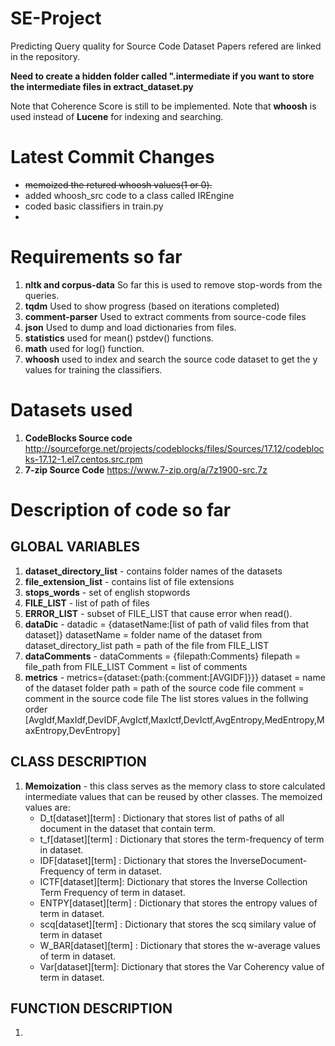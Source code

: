 # SE-Project
Predicting Query quality for Source Code Dataset
Papers refered are linked in the repository.

**Need to create a hidden folder called ".intermediate if you want to store the intermediate files in extract_dataset.py**


Note that Coherence Score is still to be implemented.
Note that **whoosh** is used instead of **Lucene** for indexing and searching.

# Latest Commit Changes
- ~~memoized the retured whoosh values(1 or 0).~~
- added whoosh_src code to a class called IREngine
- coded basic classifiers in train.py
- 
  

# Requirements so far
1.  **nltk and corpus-data**
So far this is used to remove stop-words from the queries.
2.  **tqdm**
Used to show progress (based on iterations completed)
3.  **comment-parser**
Used to extract comments from source-code files
4. **json** Used to dump and load dictionaries from files.
5. **statistics** used for mean() pstdev() functions.
6. **math** used for log() function.
7. **whoosh** used to index and search the source code dataset to get the y values for training the classifiers.

# Datasets used
1.  **CodeBlocks Source code**
http://sourceforge.net/projects/codeblocks/files/Sources/17.12/codeblocks-17.12-1.el7.centos.src.rpm
2.  **7-zip Source Code**
https://www.7-zip.org/a/7z1900-src.7z

# Description of code so far

## GLOBAL VARIABLES
1. **dataset_directory_list** - contains folder names of the datasets
2. **file_extension_list** - contains list of file extensions
3. **stops_words** - set of english stopwords
4. **FILE_LIST** - list of path of files
5.  **ERROR_LIST** - subset of FILE_LIST that cause error when read().
6.  **dataDic** - datadic = {datasetName:[list of path of valid files from that dataset]}
datasetName = folder name of the dataset from dataset_directory_list
path = path of the file from FILE_LIST
7. **dataComments** - dataComments = {filepath:Comments}
filepath = file_path from FILE_LIST
Comment = list of comments
8. **metrics** - metrics={dataset:{path:{comment:[AVGIDF]}}}
dataset = name of the dataset folder
path = path of the source code file
comment = comment in the source code file
The list stores values in the follwing order [AvgIdf,MaxIdf,DevIDF,AvgIctf,MaxIctf,DevIctf,AvgEntropy,MedEntropy,MaxEntropy,DevEntropy]

## CLASS DESCRIPTION
1. **Memoization** - this class serves as the memory class to store calculated intermediate values that can be reused by other classes. The memoized values are:
   - D_t[dataset][term] : Dictionary that stores list of paths of all document in the dataset that contain term.
   - t_f[dataset][term] : Dictionary that stores the term-frequency of term in dataset.
   - IDF[dataset][term] : Dictionary that stores the InverseDocument-Frequency of term in dataset.
   - ICTF[dataset][term]: Dictionary that stores the Inverse Collection Term Frequency of term in dataset.
   - ENTPY[dataset][term] : Dictionary that stores the entropy values of term in dataset.
   - scq[dataset][term] : Dictionary that stores the scq similary value of term in dataset
   - W_BAR[dataset][term] : Dictionary that stores the w-average values of term in dataset.
   - Var[dataset][term]: Dictionary that stores the Var Coherency value of term in dataset.

## FUNCTION DESCRIPTION
1.  